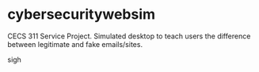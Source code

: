 # cybersecuritywebsim
CECS 311 Service Project. Simulated desktop to teach users the difference between legitimate and fake emails/sites.

sigh
